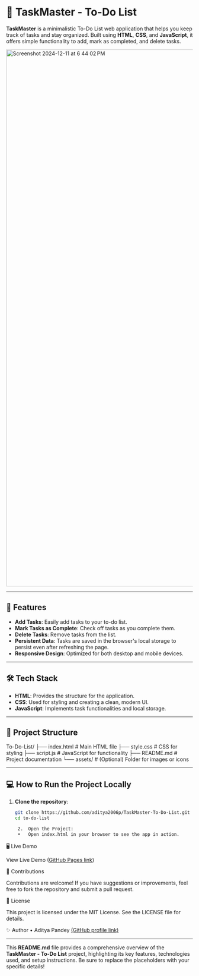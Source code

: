 # 📝 TaskMaster - To-Do List

**TaskMaster** is a minimalistic To-Do List web application that helps you keep track of tasks and stay organized. Built using **HTML**, **CSS**, and **JavaScript**, it offers simple functionality to add, mark as completed, and delete tasks.

<img width="1446" alt="Screenshot 2024-12-11 at 6 44 02 PM" src="https://github.com/user-attachments/assets/32b74605-65b5-48d3-b20b-b590040e1c9f" />


---

## 🚀 Features

- **Add Tasks**: Easily add tasks to your to-do list.
- **Mark Tasks as Complete**: Check off tasks as you complete them.
- **Delete Tasks**: Remove tasks from the list.
- **Persistent Data**: Tasks are saved in the browser's local storage to persist even after refreshing the page.
- **Responsive Design**: Optimized for both desktop and mobile devices.

---

## 🛠️ Tech Stack

- **HTML**: Provides the structure for the application.
- **CSS**: Used for styling and creating a clean, modern UI.
- **JavaScript**: Implements task functionalities and local storage.

---

## 📂 Project Structure

To-Do-List/
├── index.html       # Main HTML file
├── style.css        # CSS for styling
├── script.js        # JavaScript for functionality
├── README.md        # Project documentation
└── assets/          # (Optional) Folder for images or icons

---

## 💻 How to Run the Project Locally

1. **Clone the repository**:
   ```bash
   git clone https://github.com/aditya2006p/TaskMaster-To-Do-List.git
   cd to-do-list

	2.	Open the Project:
	•	Open index.html in your browser to see the app in action.

🖥️ Live Demo

View Live Demo
([GitHub Pages link](https://aditya2006p.github.io/TaskMaster-To-Do-List/))

🤝 Contributions

Contributions are welcome! If you have suggestions or improvements, feel free to fork the repository and submit a pull request.

📜 License

This project is licensed under the MIT License. See the LICENSE file for details.

✨ Author
	•	Aditya Pandey
[(GitHub profile link)](https://github.com/Aditya2006p)

---

This **README.md** file provides a comprehensive overview of the **TaskMaster - To-Do List** project, highlighting its key features, technologies used, and setup instructions. Be sure to replace the placeholders with your specific details!

